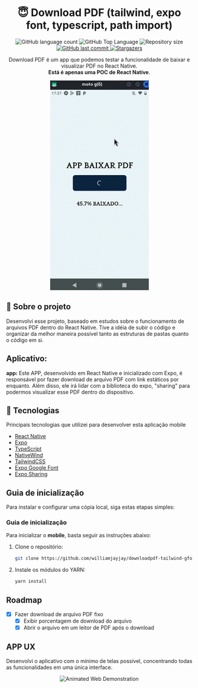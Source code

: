 <h1 align="center">😇 Download PDF (tailwind, expo font, typescript, path import)</h1>

<p align="center">
  <img alt="GitHub language count" src="https://img.shields.io/github/languages/count/williamjayjay/downloadpdf-tailwind-gfont-pathimport">

  <img alt="GitHub Top Language" src="https://img.shields.io/github/languages/top/williamjayjay/downloadpdf-tailwind-gfont-pathimport" />

  <img alt="Repository size" src="https://img.shields.io/github/repo-size/williamjayjay/downloadpdf-tailwind-gfont-pathimport">
  
  <a href="https://github.com/williamjayjay/Github-Blog/commits/master">
    <img alt="GitHub last commit" src="https://img.shields.io/github/last-commit/williamjayjay/downloadpdf-tailwind-gfont-pathimport">
  </a>
    
   <a href="https://github.com/williamjayjay/downloadpdf-tailwind-gfont-pathimport/stargazers">
    <img alt="Stargazers" src="https://img.shields.io/github/stars/williamjayjay/downloadpdf-tailwind-gfont-pathimport?style=social">
  </a>
</p>

<p align="center">Download PDF é um app que podemos testar a funcionalidade de baixar e visualizar PDF no React Native.<br/><strong>Está é apenas uma POC de React Native</strong>.</p>

<p align="center">
<img alt="App Download PDF" src="github/cover.png" />
</p>

## 🥶 Sobre o projeto

Desenvolvi esse projeto, baseado em estudos sobre o funcionamento de arquivos PDF dentro do React Native. Tive a idéia de subir o código e organizar da melhor maneira possível tanto as estruturas de pastas quanto o código em si.

## Aplicativo:

**app:** Este APP, desenvolvido em React Native e inicializado com Expo, é responsável por fazer download de arquivo PDF com link estáticos por enquanto. Além disso, ele irá lidar com a biblioteca do expo, "sharing" para podermos visualizar esse PDF dentro do dispositivo.


## 🚀 Tecnologias

Principais tecnologias que utilizei para desenvolver esta aplicação mobile

- [React Native](https://reactnative.dev/)
- [Expo](https://expo.io/)
- [TypeScript](https://www.typescriptlang.org/)
- [NativeWind](https://www.nativewind.dev/)
- [TailwindCSS](https://tailwindcss.com/)
- [Expo Google Font](https://docs.expo.dev/develop/user-interface/fonts/)
- [Expo Sharing](https://docs.expo.dev/versions/latest/sdk/sharing/)


## Guia de inicialização

Para instalar e configurar uma cópia local, siga estas etapas simples:

### Guia de inicialização

Para inicializar o **mobile**, basta seguir as instruções abaixo:

1. Clone o repositório:
   ```sh
   git clone https://github.com/williamjayjay/downloadpdf-tailwind-gfont-pathimport
   ```

2. Instale os módulos do YARN:
   ```sh
   yarn install
   ```



## Roadmap

- [x] Fazer download de arquivo PDF fixo
  - [x] Exibir porcentagem de download do arquivo
  - [x] Abrir o arquivo em um leitor de PDF após o download

## APP UX

Desenvolvi o aplicativo com o mínimo de telas possível, concentrando todas as funcionalidades em uma única interface.

<p align="center">
  <img alt="Animated Web Demonstration" title="#Web" src="github/demo_bg.gif" >
</p>